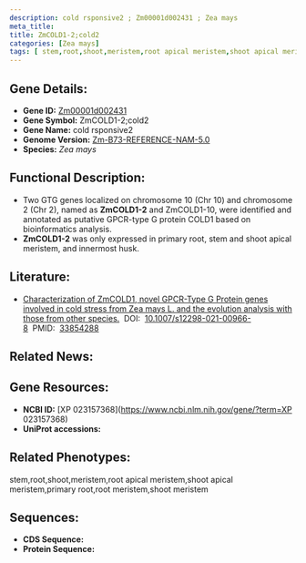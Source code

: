 ```yaml
---
description: cold rsponsive2 ; Zm00001d002431 ; Zea mays
meta_title:
title: ZmCOLD1-2;cold2
categories: [Zea mays]
tags: [ stem,root,shoot,meristem,root apical meristem,shoot apical meristem,primary root,root meristem,shoot meristem ]
---
```


## Gene Details:
- **Gene ID:**	[Zm00001d002431]()
- **Gene Symbol:** ZmCOLD1-2;cold2
- **Gene Name:** cold rsponsive2
- **Genome Version:** [Zm-B73-REFERENCE-NAM-5.0]()
- **Species:** *Zea mays*

## Functional Description:
   - Two GTG genes localized on chromosome 10 (Chr 10) and chromosome 2 (Chr 2), named as **ZmCOLD1-2** and ZmCOLD1-10, were identified and annotated as putative GPCR-type G protein COLD1 based on bioinformatics analysis.
   - **ZmCOLD1-2** was only expressed in primary root, stem and shoot apical meristem, and innermost husk.

## Literature:
   - [Characterization of ZmCOLD1, novel GPCR-Type G Protein genes involved in cold stress from Zea mays L. and the evolution analysis with those from other species.]( https://www.ncbi.nlm.nih.gov/pmc/articles/PMC7981359/)&nbsp;&nbsp;DOI:&nbsp;&nbsp;[10.1007/s12298-021-00966-8](https://www.ncbi.nlm.nih.gov/pmc/articles/PMC7981359/)&nbsp;&nbsp;PMID:&nbsp;&nbsp;[33854288](https://pubmed.ncbi.nlm.nih.gov/33854288/)

## Related News:

## Gene Resources:
- **NCBI ID:** [XP 023157368](https://www.ncbi.nlm.nih.gov/gene/?term=XP 023157368)
- **UniProt accessions:** [](https://www.uniprot.org/uniprotkb//entry)

## Related Phenotypes:
stem,root,shoot,meristem,root apical meristem,shoot apical meristem,primary root,root meristem,shoot meristem

## Sequences:
- **CDS Sequence:**
- **Protein Sequence:**
